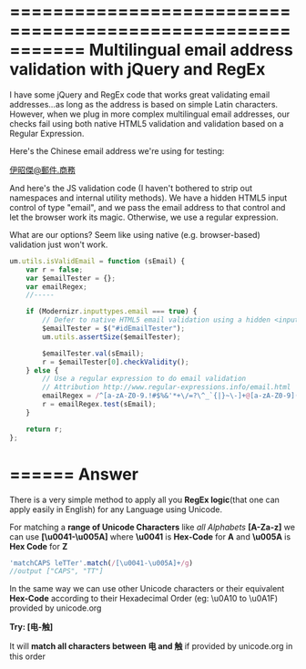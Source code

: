 
===========================================================
Multilingual email address validation with jQuery and RegEx
===========================================================

I have some jQuery and RegEx code that works great validating email addresses...as long as the address is based on simple Latin characters. However, when we plug in more complex multilingual email addresses, our checks fail using both native HTML5 validation and validation based on a Regular Expression.

Here's the Chinese email address we're using for testing:

伊昭傑@郵件.商務

And here's the JS validation code (I haven't bothered to strip out namespaces and internal utility methods). We have a hidden HTML5 input control of type "email", and we pass the email address to that control and let the browser work its magic. Otherwise, we use a regular expression.

What are our options? Seem like using native (e.g. browser-based) validation just won't work.
```js
um.utils.isValidEmail = function (sEmail) {
    var r = false;
    var $emailTester = {};
    var emailRegex;
    //-----

    if (Modernizr.inputtypes.email === true) {
        // Defer to native HTML5 email validation using a hidden <input type='email'> control
        $emailTester = $("#idEmailTester");
        um.utils.assertSize($emailTester);

        $emailTester.val(sEmail);
        r = $emailTester[0].checkValidity();
    } else {
        // Use a regular expression to do email validation
        // Attribution http://www.regular-expressions.info/email.html
        emailRegex = /^[a-zA-Z0-9.!#$%&'*+\/=?\^_`{|}~\-]+@[a-zA-Z0-9](?:[a-zA-Z0-9\-]{0,61}[a-zA-Z0-9])?(?:\.[a-zA-Z0-9](?:[a-zA-Z0-9\-]{0,61}[a-zA-Z0-9])?)*$/;
        r = emailRegex.test(sEmail);
    }

    return r;
};
```
======
Answer
======
There is a very simple method to apply all you **RegEx logic**(that one can apply easily in English) for any Language using Unicode.

For matching a **range of Unicode Characters** like *all Alphabets* **[A-Za-z]** we can use
**[\u0041-\u005A]** where **\u0041** is **Hex-Code** for **A** and **\u005A** is **Hex Code** for **Z**

```js
'matchCAPS leTTer'.match(/[\u0041-\u005A]+/g)
//output ["CAPS", "TT"]
```
In the same way we can use other Unicode characters or their equivalent **Hex-Code** according to their Hexadecimal Order (eg: \u0A10 to \u0A1F) provided by unicode.org

**Try: [电-触]**

It will **match all characters between 电 and 触** if provided by unicode.org in this order